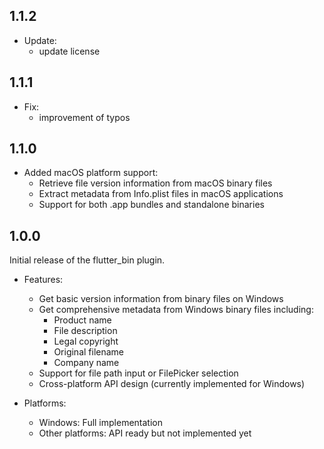 ## 1.1.2

* Update:
  * update license

## 1.1.1

* Fix:
  * improvement of typos

## 1.1.0

* Added macOS platform support:
  * Retrieve file version information from macOS binary files
  * Extract metadata from Info.plist files in macOS applications
  * Support for both .app bundles and standalone binaries

## 1.0.0

Initial release of the flutter_bin plugin.

* Features:
  * Get basic version information from binary files on Windows
  * Get comprehensive metadata from Windows binary files including:
    * Product name
    * File description
    * Legal copyright
    * Original filename
    * Company name
  * Support for file path input or FilePicker selection
  * Cross-platform API design (currently implemented for Windows)

* Platforms:
  * Windows: Full implementation
  * Other platforms: API ready but not implemented yet